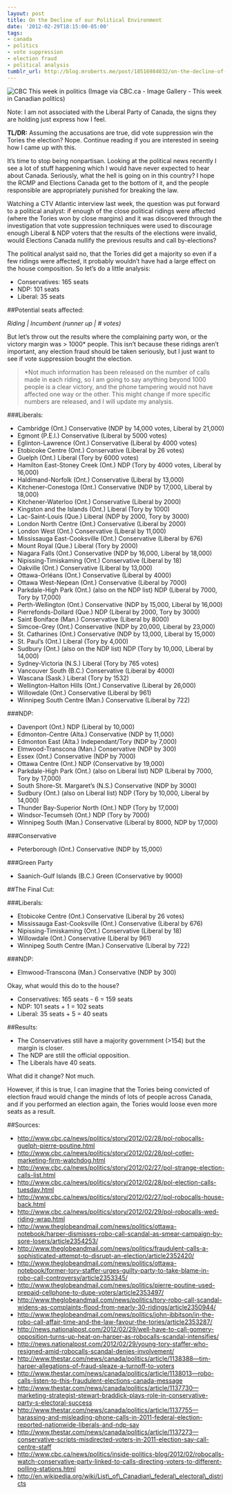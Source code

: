 ```yaml
---
layout: post
title: On the Decline of our Political Environment
date: '2012-02-29T18:15:00-05:00'
tags:
- canada
- politics
- vote suppression
- election fraud
- political analysis
tumblr_url: http://blog.mroberts.me/post/18516984032/on-the-decline-of-our-political-environment
---
```


![CBC This week in politics](http://www.cbc.ca/photos/galleries/1663/1663_32273_web_8column.jpg)
(Image via CBC.ca - Image Gallery - This week in Canadian politics)

Note: I am not associated with the Liberal Party of Canada, the signs they are holding just express how I feel.

**TL/DR:** Assuming the accusations are true, did vote suppression win the Tories the election? Nope. Continue reading if you are interested in seeing how I came up with this.

It’s time to stop being nonpartisan. Looking at the political news recently I see a lot of stuff happening which I would have never expected to hear about Canada. Seriously, what the hell is going on in this country? I hope the RCMP and Elections Canada get to the bottom of it, and the people responsible are appropriately punished for breaking the law.

Watching a CTV Atlantic interview last week, the question was put forward to a political analyst: if enough of the close political ridings were affected (where the Tories won by close margins) and it was discovered through the investigation that vote suppression techniques were used to discourage enough Liberal & NDP voters that the results of the elections were invalid, would Elections Canada nullify the previous results and call by-elections?

The political analyst said no, that the Tories did get a majority so even if a few ridings were affected, it probably wouldn’t have had a large effect on the house composition. So let’s do a little analysis:

 * Conservatives: 165 seats
 * NDP: 101 seats
 * Liberal: 35 seats

##Potential seats affected:

*Riding | Incumbent (runner up | # votes)*

But let’s throw out the results where the complaining party won, or the victory margin was > 1000* people. This isn’t because these ridings aren’t important, any election fraud should be taken seriously, but I just want to see if vote suppression bought the election.

> *Not much information has been released on the number of calls made in each riding, so I am going to say anything beyond 1000 people is a clear victory, and the phone tampering would not have affected one way or the other. This might change if more specific numbers are released, and I will update my analysis.

###Liberals:

 * Cambridge (Ont.) Conservative (NDP by 14,000 votes, Liberal by 21,000)
 * Egmont (P.E.I.) Conservative (Liberal by 5000 votes)
 * Eglinton-Lawrence (Ont.) Conservative (Liberal by 4000 votes)
 * Etobicoke Centre (Ont.) Conservative (Liberal by 26 votes)
 * Guelph (Ont.) Liberal (Tory by 6000 votes)
 * Hamilton East-Stoney Creek (Ont.) NDP (Tory by 4000 votes, Liberal by 16,000)
 * Haldimand-Norfolk (Ont.) Conservative (Liberal by 13,000)
 * Kitchener-Conestoga (Ont.) Conservative (NDP by 17,000, Liberal by 18,000)
 * Kitchener-Waterloo (Ont.) Conservative (Liberal by 2000)
 * Kingston and the Islands (Ont.) Liberal (Tory by 1000)
 * Lac-Saint-Louis (Que.) Liberal (NDP by 2000, Tory by 3000)
 * London North Centre (Ont.) Conservative (Liberal by 2000)
 * London West (Ont.) Conservative (Liberal by 11,000)
 * Mississauga East-Cooksville (Ont.) Conservative (Liberal by 676)
 * Mount Royal (Que.) Liberal (Tory by 2000)
 * Niagara Falls (Ont.) Conservative (NDP by 16,000, Liberal by 18,000)
 * Nipissing-Timiskaming (Ont.) Conservative (Liberal by 18)
 * Oakville (Ont.) Conservative (Liberal by 13,000)
 * Ottawa-Orléans (Ont.) Conservative (Liberal by 4000)
 * Ottawa West-Nepean (Ont.) Conservative (Liberal by 7000)
 * Parkdale-High Park (Ont.) (also on the NDP list) NDP (Liberal by 7000, Tory by 17,000)
 * Perth-Wellington (Ont.) Conservative (NDP by 15,000, Liberal by 16,000)
 * Pierrefonds-Dollard (Que.) NDP (Liberal by 2000, Tory by 3000)
 * Saint Boniface (Man.) Conservative (Liberal by 8000)
 * Simcoe-Grey (Ont.) Conservative (NDP by 20,000, Liberal by 23,000)
 * St. Catharines (Ont.) Conservative (NDP by 13,000, Liberal by 15,000)
 * St. Paul’s (Ont.) Liberal (Tory by 4,000)
 * Sudbury (Ont.) (also on the NDP list) NDP (Tory by 10,000, Liberal by 14,000)
 * Sydney-Victoria (N.S.) Liberal (Tory by 765 votes)
 * Vancouver South (B.C.) Conservative (Liberal by 4000)
 * Wascana (Sask.) Liberal (Tory by 1532)
 * Wellington-Halton Hills (Ont.) Conservative (Liberal by 26,000)
 * Willowdale (Ont.) Conservative (Liberal by 961)
 * Winnipeg South Centre (Man.) Conservative (Liberal by 722)

###NDP:

 * Davenport (Ont.) NDP (Liberal by 10,000)
 * Edmonton-Centre (Alta.) Conservative (NDP by 11,000)
 * Edmonton East (Alta.) Independant/Tory (NDP by 7,000)
 * Elmwood-Transcona (Man.) Conservative (NDP by 300)
 * Essex (Ont.) Conservative (NDP by 7000)
 * Ottawa Centre (Ont.) NDP (Conservative by 19,000)
 * Parkdale-High Park (Ont.) (also on Liberal list) NDP (Liberal by 7000, Tory by 17,000)
 * South Shore-St. Margaret’s (N.S.) Conservative (NDP by 3000)
 * Sudbury (Ont.) (also on Liberal list) NDP (Tory by 10,000, Liberal by 14,000)
 * Thunder Bay-Superior North (Ont.) NDP (Tory by 17,000)
 * Windsor-Tecumseh (Ont.) NDP (Tory by 7000)
 * Winnipeg South (Man.) Conservative (Liberal by 8000, NDP by 17,000)

###Conservative

 * Peterborough (Ont.) Conservative (NDP by 15,000)

###Green Party

 * Saanich-Gulf Islands (B.C.) Green (Conservative by 9000)

##The Final Cut:

###Liberals:

 * Etobicoke Centre (Ont.) Conservative (Liberal by 26 votes)
 * Mississauga East-Cooksville (Ont.) Conservative (Liberal by 676)
 * Nipissing-Timiskaming (Ont.) Conservative (Liberal by 18)
 * Willowdale (Ont.) Conservative (Liberal by 961)
 * Winnipeg South Centre (Man.) Conservative (Liberal by 722)

###NDP:

 * Elmwood-Transcona (Man.) Conservative (NDP by 300)

Okay, what would this do to the house?

 * Conservatives: 165 seats - 6 = 159 seats
 * NDP: 101 seats + 1 = 102 seats
 * Liberal: 35 seats + 5 = 40 seats

##Results:

 * The Conservatives still have a majority government (>154) but the margin is closer.
 * The NDP are still the official opposition.
 * The Liberals have 40 seats.

What did it change? Not much.

However, if this is true, I can imagine that the Tories being convicted of election fraud would change the minds of lots of people across Canada, and if you performed an election again, the Tories would loose even more seats as a result.

##Sources:
 * http://www.cbc.ca/news/politics/story/2012/02/28/pol-robocalls-guelph-pierre-poutine.html
 * http://www.cbc.ca/news/politics/story/2012/02/28/pol-cotler-marketing-firm-watchdog.html
 * http://www.cbc.ca/news/politics/story/2012/02/27/pol-strange-election-calls-list.html
 * http://www.cbc.ca/news/politics/story/2012/02/28/pol-election-calls-tuesday.html
 * http://www.cbc.ca/news/politics/story/2012/02/27/pol-robocalls-house-back.html
 * http://www.cbc.ca/news/politics/story/2012/02/29/pol-robocalls-wed-riding-wrap.html
 * http://www.theglobeandmail.com/news/politics/ottawa-notebook/harper-dismisses-robo-call-scandal-as-smear-campaign-by-sore-losers/article2354253/ 
 * http://www.theglobeandmail.com/news/politics/fraudulent-calls-a-sophisticated-attempt-to-disrupt-an-election/article2352420/ 
 * http://www.theglobeandmail.com/news/politics/ottawa-notebook/former-tory-staffer-urges-guilty-party-to-take-blame-in-robo-call-controversy/article2353345/ 
 * http://www.theglobeandmail.com/news/politics/pierre-poutine-used-prepaid-cellphone-to-dupe-voters/article2353497/ 
 * http://www.theglobeandmail.com/news/politics/tory-robo-call-scandal-widens-as-complaints-flood-from-nearly-30-ridings/article2350944/ 
 * http://www.theglobeandmail.com/news/politics/john-ibbitson/in-the-robo-call-affair-time-and-the-law-favour-the-tories/article2353287/ 
 * http://news.nationalpost.com/2012/02/29/well-have-to-call-gomery-opposition-turns-up-heat-on-harper-as-robocalls-scandal-intensifies/
 * http://news.nationalpost.com/2012/02/29/young-tory-staffer-who-resigned-amid-robocalls-scandal-denies-involvement/
 * http://www.thestar.com/news/canada/politics/article/1138388—tim-harper-allegations-of-fraud-sleaze-a-turnoff-to-voters 
 * http://www.thestar.com/news/canada/politics/article/1138013—robo-calls-listen-to-this-fraudulent-elections-canada-message 
 * http://www.thestar.com/news/canada/politics/article/1137730—marketing-strategist-stewart-braddick-plays-role-in-conservative-party-s-electoral-success 
 * http://www.thestar.com/news/canada/politics/article/1137755—harassing-and-misleading-phone-calls-in-2011-federal-election-reported-nationwide-liberals-and-ndp-say 
 * http://www.thestar.com/news/canada/politics/article/1137273—conservative-scripts-misdirected-voters-in-2011-election-say-call-centre-staff
 * http://www.cbc.ca/news/politics/inside-politics-blog/2012/02/robocalls-watch-conservative-party-linked-to-calls-directing-voters-to-different-polling-stations.html 
 * http://en.wikipedia.org/wiki/List\_of\_Canadian\_federal\_electoral\_districts
